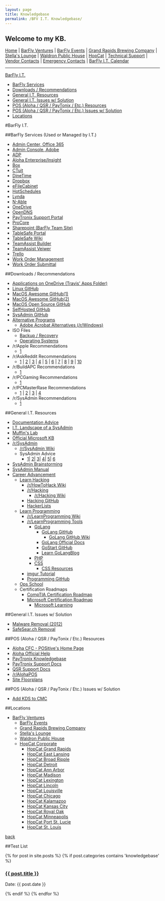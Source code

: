 ```yaml
---
layout: page
title: Knowledgebase
permalink: /BFV I.T. Knowledgebase/
---
```


## Welcome to my KB.

[Home](/BFV-I.T.-Knowledgebase) | [BarFly Ventures](/BFV-I.T.-Knowledgebase/BarFly-Ventures) | [BarFly Events](/BFV-I.T.-Knowledgebase/BarFly-Ventures/BarFly-Events) | [Grand Rapids Brewing Company](/BFV-I.T.-Knowledgebase/BarFly-Ventures/Grand-Rapids-Brewing-Company) | [Stella's Lounge](/BFV-I.T.-Knowledgebase/BarFly-Ventures/Stella's-Lounge) | [Waldron Public House](/BFV-I.T.-Knowledgebase/BarFly-Ventures/Waldron-Public-House) | [HopCat](/BFV-I.T.-Knowledgebase/BarFly-Ventures/HopCat) | [Technical Support](/BFV-I.T.-Knowledgebase/Technical-Support) | [Vendor Contacts](/BFV-I.T.-Knowledgebase/Vendor-Contacts) | [Emergency Contacts](/BFV-I.T.-Knowledgebase/Emergency-Contacts) | [BarFly I.T. Calendar](https://outlook.office365.com/owa/calendar/d117ce7766d04ecaad884532c975f255@barflyventures.com/181e86c06330488b92d53ea50bbb826416686822009065781362/calendar.html)

--------------------------------------------------------------------------------------------

<!-- TOC -->
[BarFly I.T.](#BarFly-I.T.)
 - [BarFly Services](#BarFly-Services-(Used-or-Managed-by-I.T.))
 - [Downloads / Recommendations](#Downloads-/-Recommendations)
 - [General I.T. Resources](#General-I.T.-Resources)
 - [General I.T. Issues w/ Solution](#General-I.T.-Issues-w/-Solution)
 - [POS (Aloha / QSR / PayTonix / Etc.) Resources](#POS-(Aloha-/-QSR-/-PayTonix-/-Etc.)-Resources)
 - [POS (Aloha / QSR / PayTonix / Etc.) Issues w/ Solution](#POS-(Aloha-/-QSR-/-PayTonix-/-Etc.)-Issues-w/-Solution)
 - [Locations](#Locations)
<!-- /TOC -->

#BarFly I.T.

##BarFly Services (Used or Managed by I.T.)
 - [Admin Center, Office 365](https://portal.office.com/adminportal)
 - [Admin Console, Adobe](https://adminconsole.adobe.com)
 - [ADP](https://workforcenow.adp.com)
 - [Aloha Enterprise/Insight](https://hopcat.alohaenterprise.com/login.do)
 - [Box](https://www.box.com)
 - [CTuit](https://radar.ctuit.com/CtuitNet/login.aspx)
 - [DineTime](https://portal.dinetime.com/)
 - [Dropbox](https://www.dropbox.com/)
 - [eFileCabinet](https://app.efilecabinet.com/#/login)
 - [HotSchedules](https://www.hotschedules.com/)
 - [Lynda](https://www.lynda.com)
 - [N-Able](https://ncod81.n-able.com/)
 - [OneDrive](https://hopcat-my.sharepoint.com)
 - [OpenDNS](https://dashboard2.opendns.com)
 - [PayTronix Support Portal](https://www.pxsweb.com/merchant/home.srv)
 - [ProCore](https://app.procore.com)
 - [Sharepoint (BarFly Team Site)](https://hopcat.sharepoint.com)
 - [TableSafe Portal](https://udxlab2.tablesafe.com/account/login)
 - [TableSafe Wiki](https://support.tablesafe.com)
 - [TeamAssist Builder](https://portal.teamassist.qsrautomations.com)
 - [TeamAssist Veiwer](https://viewer.teamassist.qsrautomations.com)
 - [Trello](https://trello.com/barflyit)
 - [Work Order Management](http://barfly.eworkorders.com/)
 - [Work Order Submittal](http://barfly.eworkorders.com/servicecatalogue.asp?s=1)


##Downloads / Recommendations
 - [Applications on OneDrive (Travis' Apps Folder)](https://hopcat-my.sharepoint.com/personal/travis_barflyventures_com/_layouts/15/guestaccess.aspx?folderid=16b1994e84267442b8226692f22236e38&authkey=AeVIyY6Q4PRQp9rNFC_EyhQ)
 - [Linux GitHub](https://github.com/LewisVo/Awesome-Linux-Software)
 - [MacOS Awesome GitHub(1)](https://github.com/iCHAIT/awesome-macOS)
 - [MacOS Awesome GitHub(2)](https://github.com/jaywcjlove/awesome-mac)
 - [MacOS Open Source GitHub](https://github.com/jeffreyjackson/mac-apps)
 - [SelfHosted GitHub](https://github.com/Kickball/awesome-selfhosted)
 - [SysAdmin GitHub](https://github.com/n1trux/awesome-sysadmin)
 - [Alternative Programs](https://alternativeto.net/)
   - [Adobe Acrobat Alternatives (/r/Windows)](https://www.reddit.com/r/windows/comments/5wux6f/alternatives_preferably_free_to_acrobat_pro_for/)
 - ISO Files
   - [Backup / Recovery](https://hopcat-my.sharepoint.com/personal/travis_barflyventures_com/_layouts/15/guestaccess.aspx?folderid=1adafa19ade264b25be12c59e955dcb9f&authkey=AZMIk-1KBSKCYT2QvCNbrbA)
   - [Operating Systems](https://hopcat-my.sharepoint.com/personal/travis_barflyventures_com/_layouts/15/guestaccess.aspx?folderid=1b8eaae20c6e948e69fe2f8e724f87ee7&authkey=AeRrHkBGDkLMw7NAAlTypHI)
 - /r/Apple Recommendations 
    - [1](https://www.reddit.com/r/apple/comments/45uyb7/i_compiled_a_list_of_the_best_mac_apps/)
 - /r/AskReddit Recommendations 
   - [1](https://www.reddit.com/r/AskReddit/comments/4g5sl1/what_application_do_you_always_install_on_your/) | [2](https://www.reddit.com/r/AskReddit/comments/5gfhg8/what_are_some_musthave_programs_that_everyone/) | [3](https://www.reddit.com/r/AskReddit/comments/612z5k/what_program_should_everyone_have_on_their/) | [4](https://www.reddit.com/r/AskReddit/comments/1l423z/what_is_a_free_pc_program_everyone_should_have/) | [5](https://www.reddit.com/r/AskReddit/comments/4j1rr4/what_are_the_must_have_programs_you_install_on/) | [6](https://www.reddit.com/r/AskReddit/comments/40kdp9/pc_enthusiasts_of_reddit_what_are_your_must_have/) | [7](https://www.reddit.com/r/AskReddit/comments/4j62aa/what_are_some_free_program_everyone_should_have/) | [8](https://www.reddit.com/r/AskReddit/comments/3pe34h/what_is_a_free_pc_program_everyone_should_have/) | [9](https://www.reddit.com/r/AskReddit/comments/4htlwt/what_is_a_must_have_computer_program/) | [10](https://www.reddit.com/r/AskReddit/comments/cotkd/reddit_what_are_the_essential_programs_to_have_on/)
 - /r/BuildAPC Recommendations
   - [1](https://www.reddit.com/r/buildapc/comments/1aiter/so_ive_built_my_pc_now_what_do_i_install/)
 - /r/PCGaming Recommendations
    - [1](https://www.reddit.com/r/pcgaming/comments/6wdclg/my_list_of_useful_pc_and_gaming_software/)
 - /r/PCMasterRase Recommendations
   - [1](https://www.reddit.com/r/pcmasterrace/comments/63k3rk/what_are_some_must_have_programs/) | [2](https://www.reddit.com/r/pcmasterrace/comments/6qk3gw/must_have_programs_that_everybody_should_have/) | [3](https://www.reddit.com/r/pcmasterrace/comments/5b7mgq/software_no_games_whats_your_musthave_programs_on/) | [4](https://www.reddit.com/r/pcmasterrace/comments/52p7rl/what_software_is_a_must_have_for_a_new_pc/)
 - /r/SysAdmin Recommendations
   - [1](https://www.reddit.com/r/sysadmin/comments/6uweqj/favorite_tools/)

##General I.T. Resources
 - [Documentation Advice](https://www.reddit.com/r/sysadmin/comments/7b4abi/documentation_tool/)
 - [I.T. Landscape of a SysAdmin](https://sysadmin.it-landscape.info/)
 - [Muffin's Lab](https://blog.monstermuffin.org/)
 - [Official Microsoft KB](https://support.microsoft.com/en-us/allproducts)
 - [/r/SysAdmin](https://www.reddit.com/r/SysAdmin)
   - [/r/SysAdmin Wiki](https://www.reddit.com/r/sysadmin/wiki/index)
   - SysAdmin Advice
     - [1](https://www.reddit.com/r/sysadmin/comments/w9vl8/advice_for_a_new_sysadmin/)| [2](https://www.reddit.com/r/sysadmin/comments/1514mu/sysadmin_how_did_you_become_sysadmin/)| [3](https://www.reddit.com/r/sysadmin/comments/ppq7j/is_getting_into_sysadmin_still_a_good_idea/)| [4](https://www.reddit.com/r/sysadmin/comments/tjuf5/how_to_become_a_sysadmin/)| [5](https://www.reddit.com/r/sysadmin/comments/12hogn/rsysadmins_i_envy_your_jobs_how_can_i_a_college/)| [6](https://www.reddit.com/r/sysadmin/comments/3cagfb/a_list_of_things_to_know_should_do_or_what/)
 - [SysAdmin Brainstorming](http://blackbird.si/)
 - [SysAdmin Manual](https://www.varonis.com/sysadmin-guide/)
- [Career Advancement](https://www.reddit.com/r/ITCareerQuestions/)
   - [Learn Hacking](https://www.reddit.com/r/HowToHack)
     - [/r/HowToHack Wiki](https://www.reddit.com/r/HowToHack/wiki/index)
     - [/r/Hacking](https://www.reddit.com/r/hacking)
       - [/r/Hacking Wiki](https://www.reddit.com/r/hacking/wiki)
     - [Hacking GitHub](https://github.com/vitalysim/Awesome-Hacking-Resources)
     - [HackerLists](https://hackerlists.com/)
   - [Learn Programming](https://www.reddit.com/r/learnprogramming)
     - [/r/LearnProgramming Wiki](http://www.reddit.com/r/learnprogramming/wiki) 
     - [/r/LearnProgramming Tools](http://www.reddit.com/r/learnprogramming/wiki/tools) 
       - [GoLang](https://www.reddit.com/r/golang/)
         - [GoLang GitHub](https://github.com/golang/go/)
           - [GoLang GitHub Wiki](https://github.com/golang/go/wiki)
         - [GoLang Official Docs](https://golang.org/doc/)
         - [GoStart GitHub](https://github.com/alco/gostart)
         - [Learn GoLangBlog](https://blog.learngoprogramming.com/)
       - [PHP](https://www.php.net)
       - [CSS](https://developer.mozilla.org/en-US/docs/Web/CSS)
         - [CSS Resources](https://medium.com/level-up-web/100-css-resources-for-web-designers-and-developers-c060bed7a362)
     - [imgur Tutorial](https://imgur.com/gallery/o2RxN)
     - [Programming GitHub](https://github.com/mr-mig/every-programmer-should-know)
   - [Ops School](http://www.opsschool.org/en/latest/index.html)
   - Certification Roadmaps
     - [CompTIA Certification Roadmap](https://hopcat-my.sharepoint.com/personal/travis_barflyventures_com/_layouts/15/guestaccess.aspx?docid=1d797acef7a384d6f84a3a751cde60d43&authkey=AeNDNZbNjLzL4No7nXkwxFE)
     - [Microsoft Certification Roadmap](https://hopcat-my.sharepoint.com/personal/travis_barflyventures_com/_layouts/15/guestaccess.aspx?docid=1ed969da2d17c4725a53df2f5c39255a9&authkey=Aap2R2sc0mPlijIoT_rCJD0)
       - [Microsoft Learning](https://www.microsoft.com/en-us/learning/default.aspx)

##General I.T. Issues w/ Solution
 - [Malware Removal (2012)](https://www.reddit.com/r/techsupport/comments/33evdi/suggested_reading_official_malware_removal_guide/)
 - [SafeSear.ch Removal](https://www.reddit.com/r/techsupport/comments/2t3z94/wwwsafesearch_is_stuck_as_my_default_search_on/)

##POS (Aloha / QSR / PayTonix / Etc.) Resources
 - [Aloha CFC - POSitive's Home Page](http://psgaloha.com/contact/)
 - [Aloha Official Help](http://www.configurationcenter.com/Help/)
 - [PayTronix Knowledgebase](https://support-paytronix.force.com)
 - [PayTronix Support Docs](https://hopcat-my.sharepoint.com/personal/travis_barflyventures_com/_layouts/15/guestaccess.aspx?folderid=1db85609caa5849208da8355dd85c3820&authkey=AcqMpzDvMeWh1b0rpnC_1VA)
 - [QSR Support Docs](https://hopcat-my.sharepoint.com/personal/travis_barflyventures_com/_layouts/15/guestaccess.aspx?folderid=10f01eb1250084429878929d1aa70ca12&authkey=ARZvo_s4TtaU-w5CIxT4BGY)
 - [/r/AlohaPOS](https://www.reddit.com/r/AlohaPOS)
 - [Site Floorplans](https://hopcat-my.sharepoint.com/personal/acoykendall_barflyventures_com/_layouts/15/onedrive.aspx?id=%2Fpersonal%2Facoykendall_barflyventures_com%2FDocuments%2FWork%2FSite%20Info)

##POS (Aloha / QSR / PayTonix / Etc.) Issues w/ Solution
 - [Add KDS to CMC](https://www.reddit.com/r/alohapos/comments/6hz8lr/how_do_i_add_a_new_kds_to_show_in_cmc/)

##Locations
 - [BarFly Ventures](/BFV-I.T.-Knowledgebase/BarFly-Ventures)
    - [BarFly Events](/BFV-I.T.-Knowledgebase/BarFly-Ventures/BarFly-Events)
    - [Grand Rapids Brewing Company](/BFV-I.T.-Knowledgebase/BarFly-Ventures/Grand-Rapids-Brewing-Company)
    - [Stella's Lounge](/BFV-I.T.-Knowledgebase/BarFly-Ventures/Stella's-Lounge)
    - [Waldron Public House](/BFV-I.T.-Knowledgebase/BarFly-Ventures/Waldron-Public-House)
    - [HopCat Corporate](/BFV-I.T.-Knowledgebase/BarFly-Ventures/HopCat)
      - [HopCat Grand Rapids](/BFV-I.T.-Knowledgebase/BarFly-Ventures/HopCat/Grand-Rapids,-Michigan)
      - [HopCat East Lansing](/BFV-I.T.-Knowledgebase/BarFly-Ventures/HopCat/East-Lansing,-Michigan)
      - [HopCat Broad Ripple](/BFV-I.T.-Knowledgebase/BarFly-Ventures/HopCat/Broad-Ripple,-Indiana)
      - [HopCat Detroit](/BFV-I.T.-Knowledgebase/BarFly-Ventures/HopCat/Detroit,-Michigan)
      - [HopCat Ann Arbor](/BFV-I.T.-Knowledgebase/BarFly-Ventures/HopCat/Ann-Arbor,-Michigan)
      - [HopCat Madison](/BFV-I.T.-Knowledgebase/BarFly-Ventures/HopCat/Madison,-Wisconsin)
      - [HopCat Lexington](/BFV-I.T.-Knowledgebase/BarFly-Ventures/HopCat/Lexington,-Kentucky)
      - [HopCat Lincoln](/BFV-I.T.-Knowledgebase/BarFly-Ventures/HopCat/Lincoln,-Nebraska)
      - [HopCat Louisville](/BFV-I.T.-Knowledgebase/BarFly-Ventures/HopCat/Louisville,-Kentucky)
      - [HopCat Chicago](/BFV-I.T.-Knowledgebase/BarFly-Ventures/HopCat/Chicago,-Illinois)
      - [HopCat Kalamazoo](/BFV-I.T.-Knowledgebase/BarFly-Ventures/HopCat/Kalamazoo,-Michigan)
      - [HopCat Kansas City](/BFV-I.T.-Knowledgebase/BarFly-Ventures/HopCat/Kansas-City,-Missouri)
      - [HopCat Royal Oak](/BFV-I.T.-Knowledgebase/BarFly-Ventures/HopCat/Royal-Oak,-Michigan)
      - [HopCat Minneapolis](/BFV-I.T.-Knowledgebase/BarFly-Ventures/HopCat/Minneapolis,-Minnesota)
      - [HopCat Port St. Lucie](/BFV-I.T.-Knowledgebase/BarFly-Ventures/HopCat/Port-St.-Lucie,-Florida)
      - [HopCat St. Louis](/BFV-I.T.-Knowledgebase/BarFly-Ventures/HopCat/St.-Louis,-Missouri)

      

[back](./)

##Test List

<div>
{% for post in site.posts %}
  {% if post.categories contains 'knowledgebase' %}
    <div class="post">
        <h3 class="title"><a href="{{ post.url }}">{{ post.title }}</a></h3>
        <p class="meta">Date: {{ post.date }}</p>
    </div>
  {% endif %}
{% endfor %}
</div>
